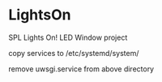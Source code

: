 # LightsOn
 SPL Lights On! LED Window project

copy services to /etc/systemd/system/

remove uwsgi.service from above directory
